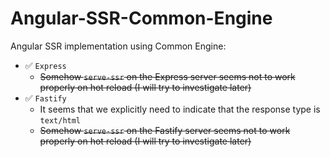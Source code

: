 # Angular-SSR-Common-Engine

Angular SSR implementation using Common Engine:

-  :white_check_mark: `Express`
    - ~~Somehow `serve-ssr` on the Express server seems not to work properly on hot reload (I will try to investigate later)~~
-  :white_check_mark: `Fastify`
    - It seems that we explicitly need to indicate that the response type is `text/html`
    - ~~Somehow `serve-ssr` on the Fastify server seems not to work properly on hot reload (I will try to investigate later)~~
